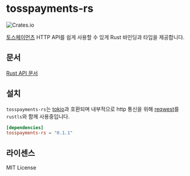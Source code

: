 # tosspayments-rs

![Crates.io](https://img.shields.io/crates/v/tosspayments-rs)

[토스페이먼츠](https://www.tosspayments.com/) HTTP API를 쉽게 사용할 수 있게 Rust 바인딩과 타입을 제공합니다.

## 문서

[Rust API 문서](https://docs.rs/tosspayments-rs/latest/tosspayments/)

## 설치

`tosspayments-rs`는 [tokio](https://github.com/tokio-rs/tokio)과 호환되며 내부적으로 http 통신을 위해 [reqwest](https://github.com/seanmonstar/reqwest)를 `rustls`와 함께 사용중입니다.  

```toml
[dependencies]
tosspayments-rs = "0.1.1"
```

## 라이센스

MIT License
